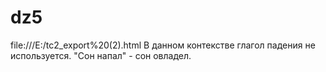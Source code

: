 # dz5
file:///E:/tc2_export%20(2).html
В данном контекстве глагол падения не используется. "Сон напал" - сон овладел.

